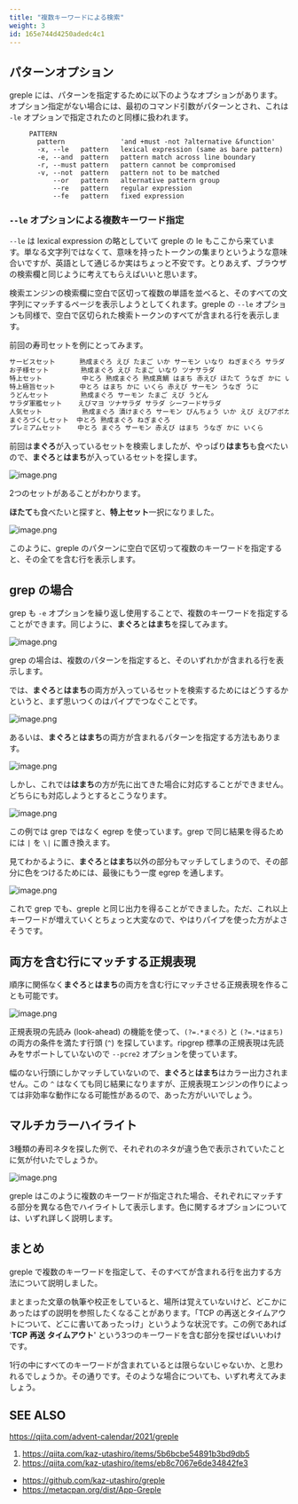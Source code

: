 ```yaml
---
title: "複数キーワードによる検索"
weight: 3
id: 165e744d4250adedc4c1
---
```


## パターンオプション

greple には、パターンを指定するために以下のようなオプションがあります。オプション指定がない場合には、最初のコマンド引数がパターンとされ、これは `-le` オプションで指定されたのと同様に扱われます。

         PATTERN
           pattern              'and +must -not ?alternative &function'
           -x, --le   pattern   lexical expression (same as bare pattern)
           -e, --and  pattern   pattern match across line boundary
           -r, --must pattern   pattern cannot be compromised
           -v, --not  pattern   pattern not to be matched
               --or   pattern   alternative pattern group
               --re   pattern   regular expression
               --fe   pattern   fixed expression

### `--le` オプションによる複数キーワード指定

`--le` は lexical expression の略としていて greple の le もここから来ています。単なる文字列ではなくて、意味を持ったトークンの集まりというような意味合いですが、英語として通じるか実はちょっと不安です。とりあえず、ブラウザの検索欄と同じように考えてもらえばいいと思います。

検索エンジンの検索欄に空白で区切って複数の単語を並べると、そのすべての文字列にマッチするページを表示しようとしてくれます。greple の `--le` オプションも同様で、空白で区切られた検索トークンのすべてが含まれる行を表示します。

前回の寿司セットを例にとってみます。

```sushi.txt
サービスセット      熟成まぐろ えび たまご いか サーモン いなり ねぎまぐろ サラダ
お子様セット        熟成まぐろ えび たまご いなり ツナサラダ
特上セット          中とろ 熟成まぐろ 熟成真鯛 はまち 赤えび ほたて うなぎ かに いくら
特上極旨セット      中とろ はまち かに いくら 赤えび サーモン うなぎ うに
うどんセット        熟成まぐろ サーモン たまご えび うどん
サラダ軍艦セット    えびマヨ ツナサラダ サラダ シーフードサラダ
人気セット          熟成まぐろ 漬けまぐろ サーモン びんちょう いか えび えびアボカド たまご
まぐろづくしセット  中とろ 熟成まぐろ ねぎまぐろ
プレミアムセット    中とろ まぐろ サーモン 赤えび はまち うなぎ かに いくら
```

前回は**まぐろ**が入っているセットを検索しましたが、やっぱり**はまち**も食べたいので、**まぐろ**と**はまち**が入っているセットを探します。

![image.png](https://qiita-image-store.s3.ap-northeast-1.amazonaws.com/0/36551/ad06e218-f46b-9a13-b10f-6af4982ec99e.png)

2つのセットがあることがわかります。

**ほたて**も食べたいと探すと、**特上セット**一択になりました。

![image.png](https://qiita-image-store.s3.ap-northeast-1.amazonaws.com/0/36551/153569c0-f869-5950-3f60-e133616639ae.png)

このように、greple のパターンに空白で区切って複数のキーワードを指定すると、その全てを含む行を表示します。

## grep の場合

grep も `-e` オプションを繰り返し使用することで、複数のキーワードを指定することができます。同じように、**まぐろ**と**はまち**を探してみます。

![image.png](https://qiita-image-store.s3.ap-northeast-1.amazonaws.com/0/36551/d383062f-9095-4eab-05f2-2169820f6de3.png)

grep の場合は、複数のパターンを指定すると、そのいずれかが含まれる行を表示します。

では、**まぐろ**と**はまち**の両方が入っているセットを検索するためにはどうするかというと、まず思いつくのはパイプでつなぐことです。

![image.png](https://qiita-image-store.s3.ap-northeast-1.amazonaws.com/0/36551/f74a4749-5e64-365d-2c4e-1782c0b715d6.png)

あるいは、**まぐろ**と**はまち**の両方が含まれるパターンを指定する方法もあります。

![image.png](https://qiita-image-store.s3.ap-northeast-1.amazonaws.com/0/36551/b1fc5af5-9f1d-8293-826e-6a4a0215a238.png)

しかし、これでは**はまち**の方が先に出てきた場合に対応することができません。どちらにも対応しようとするとこうなります。

![image.png](https://qiita-image-store.s3.ap-northeast-1.amazonaws.com/0/36551/81bb2831-0643-d499-87fa-bc6caac187e4.png)

この例では grep ではなく egrep を使っています。grep で同じ結果を得るためには `|` を `\|` に置き換えます。

見てわかるように、**まぐろ**と**はまち**以外の部分もマッチしてしまうので、その部分に色をつけるためには、最後にもう一度 egrep を通します。

![image.png](https://qiita-image-store.s3.ap-northeast-1.amazonaws.com/0/36551/e73e46c0-6ac1-f2c1-7285-c0677e2b06b0.png)

これで grep でも、greple と同じ出力を得ることができました。ただ、これ以上キーワードが増えていくとちょっと大変なので、やはりパイプを使った方がよさそうです。

## 両方を含む行にマッチする正規表現

順序に関係なく**まぐろ**と**はまち**の両方を含む行にマッチさせる正規表現を作ることも可能です。

![image.png](https://qiita-image-store.s3.ap-northeast-1.amazonaws.com/0/36551/b5cff79a-ac4c-fc86-a481-6b6de637218c.png)

正規表現の先読み (look-ahead) の機能を使って、`(?=.*まぐろ)` と `(?=.*はまち)` の両方の条件を満たす行頭 (`^`) を探しています。ripgrep 標準の正規表現は先読みをサポートしていないので `--pcre2` オプションを使っています。

幅のない行頭にしかマッチしていないので、**まぐろ**と**はまち**はカラー出力されません。この `^` はなくても同じ結果になりますが、正規表現エンジンの作りによっては非効率な動作になる可能性があるので、あった方がいいでしょう。

## マルチカラーハイライト

3種類の寿司ネタを探した例で、それぞれのネタが違う色で表示されていたことに気が付いたでしょうか。

![image.png](https://qiita-image-store.s3.ap-northeast-1.amazonaws.com/0/36551/153569c0-f869-5950-3f60-e133616639ae.png)

greple はこのように複数のキーワードが指定された場合、それぞれにマッチする部分を異なる色でハイライトして表示します。色に関するオプションについては、いずれ詳しく説明します。

## まとめ

greple で複数のキーワードを指定して、そのすべてが含まれる行を出力する方法について説明しました。

まとまった文章の執筆や校正をしていると、場所は覚えていないけど、どこかにあったはずの説明を参照したくなることがあります。「TCP の再送とタイムアウトについて、どこに書いてあったっけ」というような状況です。この例であれば  '**TCP** **再送** **タイムアウト**' という3つのキーワードを含む部分を探せばいいわけです。

1行の中にすべてのキーワードが含まれているとは限らないじゃないか、と思われるでしょうか。その通りです。そのような場合についても、いずれ考えてみましょう。

## SEE ALSO

https://qiita.com/advent-calendar/2021/greple

1. https://qiita.com/kaz-utashiro/items/5b6bcbe54891b3bd9db5
2. https://qiita.com/kaz-utashiro/items/eb8c7067e6de34842fe3

- https://github.com/kaz-utashiro/greple
- https://metacpan.org/dist/App-Greple

